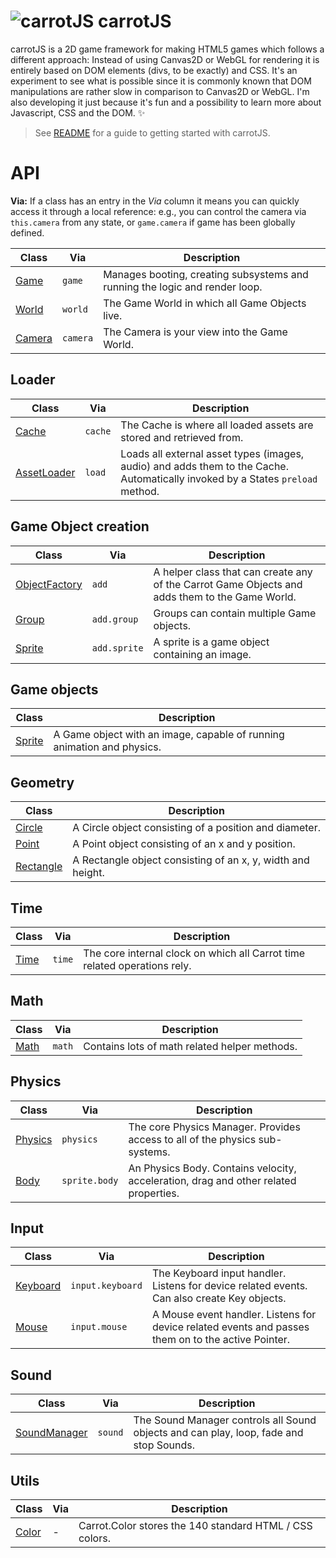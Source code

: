 # ![carrotJS](https://raw.githubusercontent.com/bonsaiheldin/carrotJS/master/carrotjs-logo.svg?sanitize=true) carrotJS

carrotJS is a 2D game framework for making HTML5 games which follows a different approach: Instead of using Canvas2D or WebGL for rendering it is entirely based on DOM elements (divs, to be exactly) and CSS. It's an experiment to see what is possible since it is commonly known that DOM manipulations are rather slow in comparison to Canvas2D or WebGL. I'm also developing it just because it's fun and a possibility to learn more about Javascript, CSS and the DOM. ✨

> See [README](https://github.com/bonsaiheldin/carrotJS/blob/master/README.md) for a guide to getting started with carrotJS.

# API

**Via:** If a class has an entry in the _Via_ column it means you can quickly access it through a local reference: e.g., you can control the camera via `this.camera` from any state, or `game.camera` if game has been globally defined.

| Class | Via | Description |
| ----- | --- | ----------- |
| [Game](./Carrot.Game.html) | `game` | Manages booting, creating subsystems and running the logic and render loop. |
| [World](./Carrot.World.html) | `world` | The Game World in which all Game Objects live. |
| [Camera](./Carrot.Camera.html) | `camera` | The Camera is your view into the Game World. |

## Loader

| Class | Via | Description |
| --- | --- | --- |
| [Cache](./Carrot.Cache.html) | `cache` | The Cache is where all loaded assets are stored and retrieved from. |
| [AssetLoader](./Carrot.AssetLoader.html) | `load` | Loads all external asset types (images, audio) and adds them to the Cache. Automatically invoked by a States `preload` method. |

## Game Object creation

| Class | Via | Description |
| --- | --- | --- |
| [ObjectFactory](./Carrot.ObjectFactory.html) | `add` | A helper class that can create any of the Carrot Game Objects and adds them to the Game World. |
| [Group](./Carrot.Group.html) | `add.group` | Groups can contain multiple Game objects.
| [Sprite](./Carrot.Sprite.html) | `add.sprite` | A sprite is a game object containing an image.

<a name="display"></a>

## Game objects

| Class | Description |
| --- | --- |
| [Sprite](./Carrot.Sprite.html) | A Game object with an image, capable of running animation and physics. |

## Geometry

| Class | Description |
| --- | --- |
| [Circle](./Carrot.Circle.html) | A Circle object consisting of a position and diameter. |
| [Point](./Carrot.Point.html) | A Point object consisting of an x and y position. |
| [Rectangle](./Carrot.Rectangle.html) | A Rectangle object consisting of an x, y, width and height. |

## Time

| Class | Via | Description |
| --- | --- | --- |
| [Time](./Carrot.Time.html) | `time` | The core internal clock on which all Carrot time related operations rely. |

## Math

| Class | Via | Description |
| --- | --- | --- |
| [Math](./Carrot.Math.html) | `math` | Contains lots of math related helper methods. |

<a name="physics"></a>

## Physics

| Class | Via | Description |
| --- | --- | --- |
| [Physics](./Carrot.Physics.html) | `physics` | The core Physics Manager. Provides access to all of the physics sub-systems. |
| [Body](./Carrot.Physics.Body.html) | `sprite.body` | An Physics Body. Contains velocity, acceleration, drag and other related properties. |

## Input

| Class | Via | Description |
| --- | --- | --- |
| [Keyboard](./Carrot.Keyboard.html) | `input.keyboard` | The Keyboard input handler. Listens for device related events. Can also create Key objects. |
| [Mouse](./Carrot.Mouse.html) | `input.mouse` | A Mouse event handler. Listens for device related events and passes them on to the active Pointer. |

## Sound

| Class | Via | Description |
| --- | --- | --- |
| [SoundManager](./Carrot.SoundManager.html) | `sound` | The Sound Manager controls all Sound objects and can play, loop, fade and stop Sounds. |

## Utils

| Class | Via | Description |
| --- | --- | --- |
| [Color](./Carrot.Color.html) | - | Carrot.Color stores the 140 standard HTML / CSS colors. |
